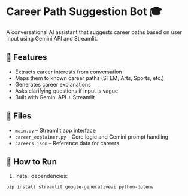 # Career Path Suggestion Bot 🎓

A conversational AI assistant that suggests career paths based on user input using Gemini API and Streamlit.

## 🔧 Features

- Extracts career interests from conversation
- Maps them to known career paths (STEM, Arts, Sports, etc.)
- Generates career explanations
- Asks clarifying questions if input is vague
- Built with Gemini API + Streamlit

## 📂 Files

- `main.py` – Streamlit app interface
- `career_explainer.py` – Core logic and Gemini prompt handling
- `careers.json` – Reference data for careers

## 🚀 How to Run

1. Install dependencies:

```bash
pip install streamlit google-generativeai python-dotenv

